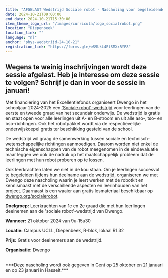 ```yaml
---
title: "AFGELAST Wedstrijd Sociale robot - Nascholing voor begeleidende leerkrachten"
date: 2024-10-21T09:00:00
end_date: 2024-10-21T15:30:00
item_theme_logo_url: "/images/curricula/logo_socialrobot.png"
location: "Diepenbeek"
location_link: ""
language: "nl"
anchor: "phys-wedstrijd-24-10-21"
registration_link: "https://forms.gle/wS9UkL4EtSMXxRYP8"
---
```


## Wegens te weinig inschrijvingen wordt deze sessie afgelast. Heb je interesse om deze sessie te volgen? Schrijf je dan in voor de sessie in januari!

Met financiering van het Excellentiefonds organiseert Dwengo in het schooljaar 2024-2025 een ['Sociale robot'-wedstrijd](https://dwengo.org/socialerobotwedstrijd/) voor leerlingen van de eerste en tweede graad van het secundair onderwijs. De wedstrijd is gratis en staat open voor alle leerlingen uit A- en B-stroom en uit alle aso-, tso- en bso-richtingen. Ook het robotpakket wordt via de respectievelijke onderwijskoepel gratis ter beschikking gesteld van de school. 

De wedstrijd wil graag de samenwerking tussen sociale en technisch-wetenschappelijke richtingen aanmoedigen. Daarom worden niet enkel de technische eigenschappen van de robot meegenomen in de eindevaluatie maar leggen we ook de nadruk op het maatschappelijk probleem dat de leerlingen met hun robot proberen op te lossen. 

Ook leerkrachten laten we niet in de kou staan. Om je leerlingen succesvol te begeleiden tijdens hun deelname aan de wedstrijd, organiseren we met Dwengo deze nascholing waarin je leert werken met de robotkit en kennismaakt met de verschillende aspecten en leerinhouden van het project. Daarnaast is een waaier aan gratis lesmateriaal beschikbaar op [dwengo.org/socialerobot](https://dwengo.org/socialerobot).




**Doelgroep:** Leerkrachten van 1e en 2e graad die met hun leerlingen deelnemen aan de 'sociale robot'-wedstrijd van Dwengo.

**Wanneer:** 21 oktober 2024 van 9u-15u30

**Locatie:** Campus UCLL, Diepenbeek, R-blok, lokaal R1.32

**Prijs:** Gratis voor deelnemers aan de wedstrijd.

**Organisatie:** Dwengo

<br>
***Deze nascholing wordt ook gegeven in Gent op 25 oktober en 21 januari en op 23 januari in Hasselt.***
